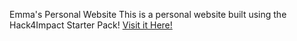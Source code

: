 Emma's Personal Website
This is a personal website built using the Hack4Impact Starter Pack!
[Visit it Here!](https://emma-png.github.io)
